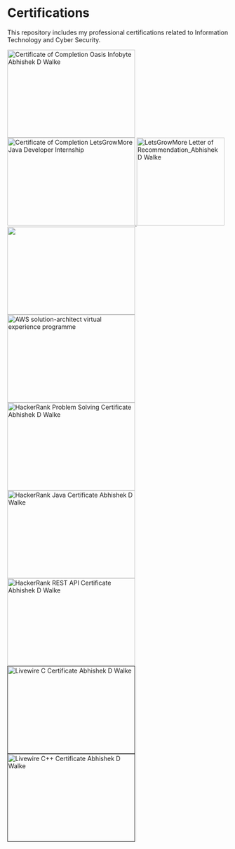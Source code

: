 # Certifications
This repository includes my professional certifications related to Information Technology and Cyber Security.


<div>

<a href='#'>
    <img src='https://user-images.githubusercontent.com/105943862/229583621-ee6f4b89-5c50-4b39-b9c0-c16a29a6e1bb.png' width='291' height='200' title='Certificate of Completion Oasis Infobyte Abhishek D  Walke'>
</a>

<a href='#'>
    <img src='https://user-images.githubusercontent.com/105943862/230146450-9e8d6009-06f4-476f-b6eb-b564e6bc1909.png' width='291' height='200' title='Certificate of Completion LetsGrowMore Java Developer Internship'>
</a>

<a href='#'>
    <img src='https://user-images.githubusercontent.com/105943862/230444432-aae21251-87e6-49d5-b9c3-3f28cd881781.png' height='200' title='LetsGrowMore Letter of Recommendation_Abhishek D  Walke'>
</a> 

<a href='#'>
    <img src='https://user-images.githubusercontent.com/105943862/229304524-db0955cf-a05f-44a9-b8d6-9ec60dab6539.jpeg' width='291' height='200' title=''>
</a>

<a href='#'>
    <img src='https://user-images.githubusercontent.com/105943862/229370649-369dfc10-5d7c-4543-a11d-9338851ad274.png' width='291' height='200' title='AWS solution-architect virtual experience programme'>
</a>

<a href='https://www.hackerrank.com/certificates/8d24edb04921'>
    <img src='https://user-images.githubusercontent.com/105943862/232327417-afcb3c17-2aa4-4a7c-83c0-313251c3621a.png' width='291' height='200' title='HackerRank Problem Solving Certificate Abhishek D  Walke'>
</a>

<a href='https://www.hackerrank.com/certificates/90089a1fc441'>
    <img src='https://user-images.githubusercontent.com/105943862/232095705-51b63c09-a457-4ed0-a092-8ebcb2b08d94.png' width='291' height='200' title='HackerRank Java Certificate Abhishek D  Walke'>
</a>

<a href='https://www.hackerrank.com/certificates/bd1e4dc49b03'>
    <img src='https://user-images.githubusercontent.com/105943862/232549237-690e7abb-ca60-4cc9-9e34-a1acf7319d6e.png' width='291' height='200' title='HackerRank REST API Certificate Abhishek D  Walke'>
</a>

<a href=''>
    <img src='https://user-images.githubusercontent.com/105943862/229304715-fe7119ac-d3b1-4263-a7c1-9cee266cf8ec.jpg' width='291' height='200' title='Livewire C Certificate Abhishek D  Walke'>
</a>

<a href=''>
    <img src='https://user-images.githubusercontent.com/105943862/229304720-02154bd8-bf22-4627-9a84-deb6865a11f2.jpg' width='291' height='200' title='Livewire C++ Certificate Abhishek D  Walke'>
</a>

</div>
